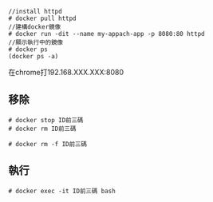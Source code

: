 ```
//install httpd
# docker pull httpd
//建構docker鏡像
# docker run -dit --name my-appach-app -p 8080:80 httpd
//顯示執行中的鏡像
# docker ps
(docker ps -a)
```
在chrome打192.168.XXX.XXX:8080
## 移除
```
# docker stop ID前三碼
# docker rm ID前三碼

# docker rm -f ID前三碼
```
## 執行
```
# docker exec -it ID前三碼 bash

```